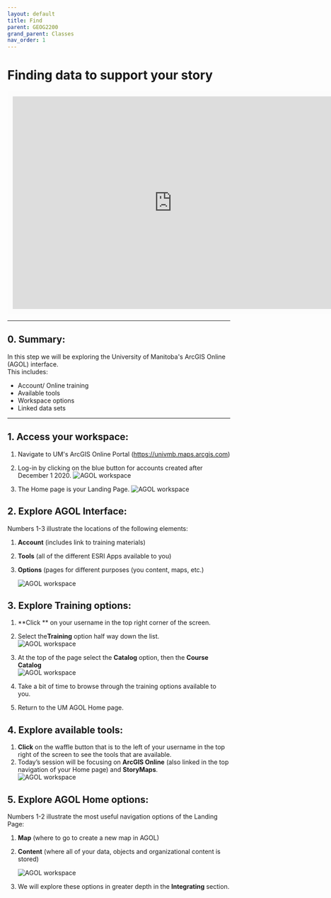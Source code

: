 ```yaml
---
layout: default
title: Find
parent: GEOG2200
grand_parent: Classes
nav_order: 1
---
```


# Finding data to support your story  

<iframe width="720" height="480" frameborder="0" marginheight="0" marginwidth="0" style="border:12px solid  #fcfcfc" src="https://meginwinnipeg.github.io/slides/RVfinding.html"></iframe>

---
## 0. **Summary**:  
In this step we will be exploring the University of Manitoba's ArcGIS Online (AGOL) interface.  
This includes:  
- Account/ Online training  
- Available tools 
- Workspace options 
- Linked data sets   

---

## 1. **Access** your workspace:  
1. Navigate to UM's ArcGIS Online Portal (https://univmb.maps.arcgis.com)  
2. Log-in by clicking on the blue button for accounts created after December 1 2020.
![AGOL workspace](img/find/step1a.PNG)<br>
 

2. The Home page is your Landing Page.
![AGOL workspace](img/find/step1b.PNG)<br>
 

## 2. **Explore** AGOL Interface:  
Numbers 1-3 illustrate the locations of the following elements:  

1. **Account** (includes link to training materials)  
2. **Tools** (all of the different ESRI Apps available to you)  
3. **Options** (pages for different purposes (you content, maps, etc.)  

	![AGOL workspace](img/find/step2.PNG)<br>  


## 3. **Explore** Training options:  

1. **Click ** on your username in the top right corner of the screen.  
2. Select the**Training** option half way down the list.  
![AGOL workspace](img/find/step3a.PNG)<br>  
   

3. At the top of the page select the **Catalog** option, then the **Course Catalog**  
![AGOL workspace](img/find/step3b.PNG)<br>  
 
4. Take a bit of time to browse through the training options available to you.  
5. Return to the UM AGOL Home page.  


## 4. **Explore** available tools:  

1. **Click** on the waffle button that is to the left of your username in the top right of the screen to see the tools that are available.  
2. Today’s session will be focusing on **ArcGIS Online** (also linked in the top navigation of your Home page)  and **StoryMaps**.  
![AGOL workspace](img/find/step4a.PNG)<br>  


## 5. **Explore** AGOL Home options:  
Numbers 1-2 illustrate the most useful navigation options of the Landing Page:  

1. **Map** (where to go to create a new map in AGOL)  
2. **Content** (where all of your data, objects and organizational content is stored)  

	![AGOL workspace](img/find/step5.PNG)<br>  

	 
3. We will explore these options in greater depth in the **Integrating** section.

<br>
